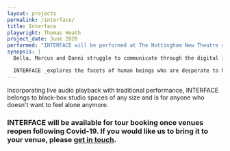 ```yaml
---
layout: projects
permalink: /interface/
title: Interface
playwright: Thomas Heath
project_date: June 2020
performed: "INTERFACE will be performed at The Nottingham New Theatre once theatres are able to re-open following the Covid-19 pandemic."
synopsis: |
  Bella, Marcus and Danni struggle to communicate through the digital isolation they’ve found themselves trapped in. Bella tries to help two desperate customers; Marcus watches the people he loves slip by; and Danni finds a hole inside her that absorbs her most precious memories. In the midst of their distorted world, the three attempt to break through the endless streams of media that corrupt their existence.

  INTERFACE _explores the facets of human beings who are desperate to have one real, tangible conversation before they are swept away entirely by our devastating obsession with technology._
--- 
```


Incorporating live audio playback with traditional performance, INTERFACE belongs to black-box studio spaces of any size and is for anyone who doesn't want to feel alone anymore.

### INTERFACE will be available for tour booking once venues reopen following Covid-19. If you would like us to bring it to your venue, please [get in touch](/contact/).